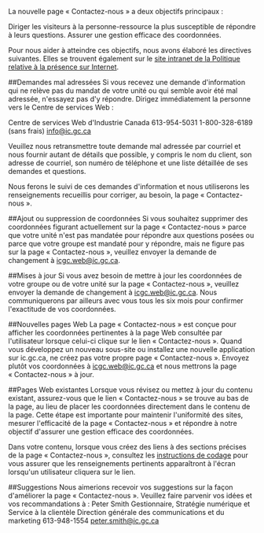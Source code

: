 La nouvelle page « Contactez-nous » a deux objectifs principaux :  

Diriger les visiteurs à la personne-ressource la plus susceptible de répondre à leurs questions. 
Assurer une gestion efficace des coordonnées. 

Pour nous aider à atteindre ces objectifs, nous avons élaboré les directives suivantes. Elles se trouvent également sur le [site intranet de la Politique relative à la présence sur Internet](http://icweb.ic.gc.ca/eic/site/ipp-ppi.nsf/fra/00614.html).

##Demandes mal adressées
Si vous recevez une demande d'information qui ne relève pas du mandat de votre unité ou qui semble avoir été mal adressée, n'essayez pas d'y répondre. Dirigez immédiatement la personne vers le Centre de services Web :

Centre de services Web d'Industrie Canada
613-954-5031
1-800-328-6189 (sans frais)
info@ic.gc.ca

Veuillez nous retransmettre toute demande mal adressée par courriel et nous fournir autant de détails que possible, y compris le nom du client, son adresse de courriel, son numéro de téléphone et une liste détaillée de ses demandes et questions.

Nous ferons le suivi de ces demandes d'information et nous utiliserons les renseignements recueillis pour corriger, au besoin, la page « Contactez-nous ». 

##Ajout ou suppression de coordonnées
Si vous souhaitez supprimer des coordonnées figurant actuellement sur la page « Contactez-nous » parce que votre unité n'est pas mandatée pour répondre aux questions posées ou parce que votre groupe est mandaté pour y répondre, mais ne figure pas sur la page « Contactez-nous », veuillez envoyer la demande de changement à icgc.web@ic.gc.ca.

##Mises à jour
Si vous avez besoin de mettre à jour les coordonnées de votre groupe ou de votre unité sur la page « Contactez-nous », veuillez envoyer la demande de changement à icgc.web@ic.gc.ca. Nous communiquerons par ailleurs avec vous tous les six mois pour confirmer l'exactitude de vos coordonnées.

##Nouvelles pages Web 
La page « Contactez-nous » est conçue pour afficher les coordonnées pertinentes à la page Web consultée par l'utilisateur lorsque celui-ci clique sur le lien « Contactez-nous ». Quand vous développez un nouveau sous-site ou installez une nouvelle application sur ic.gc.ca, ne créez pas votre propre page « Contactez-nous ». Envoyez plutôt vos coordonnées à icgc.web@ic.gc.ca et nous mettrons la page « Contactez-nous » à jour.

##Pages Web existantes 
Lorsque vous révisez ou mettez à jour du contenu existant, assurez-vous que le lien « Contactez-nous » se trouve au bas de la page, au lieu de placer les coordonnées directement dans le contenu de la page. Cette étape est importante pour maintenir l'uniformité des sites, mesurer l'efficacité de la page « Contactez-nous » et répondre à notre objectif d'assurer une gestion efficace des coordonnées. 

Dans votre contenu, lorsque vous créez des liens à des sections précises de la page « Contactez-nous », consultez les [instructions de codage](http://icweb.ic.gc.ca/eic/site/ipp-ppi.nsf/fra/00615.html) pour vous assurer que les renseignements pertinents apparaîtront à l'écran lorsqu'un utilisateur cliquera sur le lien.
 
##Suggestions
Nous aimerions recevoir vos suggestions sur la façon d'améliorer la page « Contactez-nous ». Veuillez faire parvenir vos idées et vos recommandations à :
Peter Smith
Gestionnaire, Stratégie numérique et Service à la clientèle
Direction générale des communications et du marketing
613-948-1554
peter.smith@ic.gc.ca